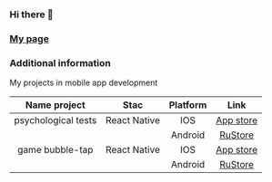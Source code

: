 ### Hi there 👋

### [My page](https://inkochetkov.github.io/)

### Additional information


My projects in mobile app development

|	Name project | Stac |	Platform  | Link |
|	:---: 	|	:---: |	:---: 	|	 :---:   |
| psychological tests | React Native | IOS | [App store](https://apps.apple.com/ru/app/psychological-tests/id6736991964?platform=iphone) |
|  | | Android | [RuStore](https://www.rustore.ru/catalog/app/apkBuildConfig.APPLICATION_ID) |
| game  bubble-tap | React Native | IOS | [App store](https://www.rustore.ru/catalog/app/com.mut.e.bubble_tap) |
|    |  | Android | [RuStore](https://apps.apple.com/ru/app/bubble-tap/id6739352305) |




<!--
**inkochetkov/inkochetkov** is a ✨ _special_ ✨ repository because its `README.md` (this file) appears on your GitHub profile.

Here are some ideas to get you started:

- 🔭 I’m currently working on ...
- 🌱 I’m currently learning ...
- 👯 I’m looking to collaborate on ...
- 🤔 I’m looking for help with ...
- 💬 Ask me about ...
- 📫 How to reach me: ...
- 😄 Pronouns: ...
- ⚡ Fun fact: ...
-->
